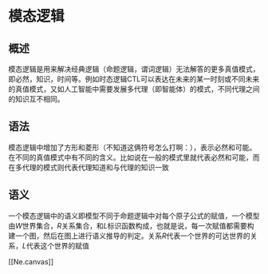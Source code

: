 # 模态逻辑

## 概述

模态逻辑是用来解决经典逻辑（命题逻辑，谓词逻辑）无法解答的更多真值模式，即必然，知识，时间等。例如时态逻辑CTL可以表达在未来的某一时刻或不同未来的真值模式，又如人工智能中需要发展多代理（即智能体）的模式，不同代理之间的知识互不相同。

## 语法

模态逻辑中增加了方形和菱形（不知道这俩符号怎么打啊：），表示必然和可能。在不同的真值模式中有不同的含义。比如说在一般的模式里就代表必然和可能，而在多代理的模式则代表代理知道和与代理的知识一致

## 语义

一个模态逻辑中的语义即模型不同于命题逻辑中对每个原子公式的赋值，一个模型由$W$世界集合，$R$关系集合，和$L$标识函数构成，也就是说，每一次赋值都需要构建一个图，然后在图上进行语义推导的判定。关系$R$代表一个世界的可达世界的关系，$L$代表这个世界的赋值

[[Ne.canvas]]
